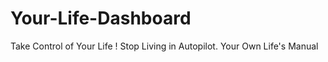 # Your-Life-Dashboard
 Take Control of Your Life ! Stop Living in Autopilot. Your Own Life's Manual
